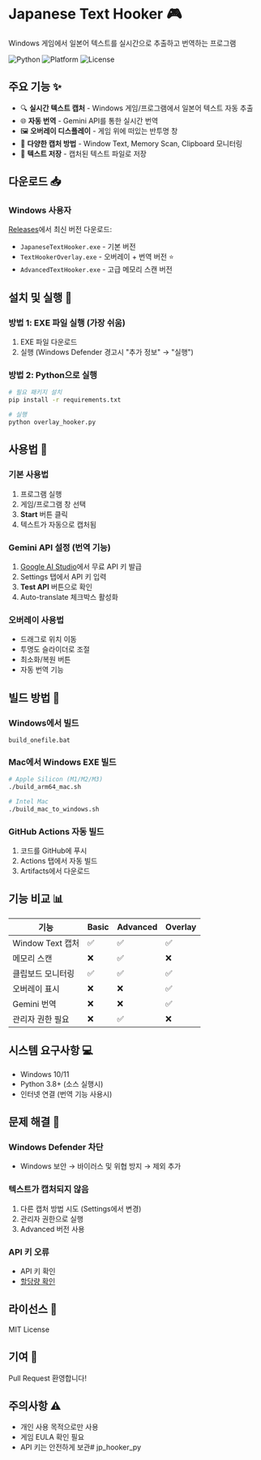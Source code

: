 # Japanese Text Hooker 🎮

Windows 게임에서 일본어 텍스트를 실시간으로 추출하고 번역하는 프로그램

![Python](https://img.shields.io/badge/python-3.8+-blue.svg)
![Platform](https://img.shields.io/badge/platform-Windows-blue.svg)
![License](https://img.shields.io/badge/license-MIT-green.svg)

## 주요 기능 ✨

- 🔍 **실시간 텍스트 캡처** - Windows 게임/프로그램에서 일본어 텍스트 자동 추출
- 🌐 **자동 번역** - Gemini API를 통한 실시간 번역
- 🖼️ **오버레이 디스플레이** - 게임 위에 떠있는 반투명 창
- 📝 **다양한 캡처 방법** - Window Text, Memory Scan, Clipboard 모니터링
- 💾 **텍스트 저장** - 캡처된 텍스트 파일로 저장

## 다운로드 📥

### Windows 사용자
[Releases](https://github.com/YOUR_USERNAME/YOUR_REPO/releases)에서 최신 버전 다운로드:
- `JapaneseTextHooker.exe` - 기본 버전
- `TextHookerOverlay.exe` - 오버레이 + 번역 버전 ⭐
- `AdvancedTextHooker.exe` - 고급 메모리 스캔 버전

## 설치 및 실행 🚀

### 방법 1: EXE 파일 실행 (가장 쉬움)
1. EXE 파일 다운로드
2. 실행 (Windows Defender 경고시 "추가 정보" → "실행")

### 방법 2: Python으로 실행
```bash
# 필요 패키지 설치
pip install -r requirements.txt

# 실행
python overlay_hooker.py
```

## 사용법 📖

### 기본 사용법
1. 프로그램 실행
2. 게임/프로그램 창 선택
3. **Start** 버튼 클릭
4. 텍스트가 자동으로 캡처됨

### Gemini API 설정 (번역 기능)
1. [Google AI Studio](https://makersuite.google.com/app/apikey)에서 무료 API 키 발급
2. Settings 탭에서 API 키 입력
3. **Test API** 버튼으로 확인
4. Auto-translate 체크박스 활성화

### 오버레이 사용법
- 드래그로 위치 이동
- 투명도 슬라이더로 조절
- 최소화/복원 버튼
- 자동 번역 기능

## 빌드 방법 🔨

### Windows에서 빌드
```batch
build_onefile.bat
```

### Mac에서 Windows EXE 빌드
```bash
# Apple Silicon (M1/M2/M3)
./build_arm64_mac.sh

# Intel Mac
./build_mac_to_windows.sh
```

### GitHub Actions 자동 빌드
1. 코드를 GitHub에 푸시
2. Actions 탭에서 자동 빌드
3. Artifacts에서 다운로드

## 기능 비교 📊

| 기능 | Basic | Advanced | Overlay |
|------|-------|----------|---------|
| Window Text 캡처 | ✅ | ✅ | ✅ |
| 메모리 스캔 | ❌ | ✅ | ❌ |
| 클립보드 모니터링 | ✅ | ✅ | ✅ |
| 오버레이 표시 | ❌ | ❌ | ✅ |
| Gemini 번역 | ❌ | ❌ | ✅ |
| 관리자 권한 필요 | ❌ | ✅ | ❌ |

## 시스템 요구사항 💻

- Windows 10/11
- Python 3.8+ (소스 실행시)
- 인터넷 연결 (번역 기능 사용시)

## 문제 해결 🔧

### Windows Defender 차단
- Windows 보안 → 바이러스 및 위협 방지 → 제외 추가

### 텍스트가 캡처되지 않음
1. 다른 캡처 방법 시도 (Settings에서 변경)
2. 관리자 권한으로 실행
3. Advanced 버전 사용

### API 키 오류
- API 키 확인
- [할당량 확인](https://console.cloud.google.com/apis/api/generativelanguage.googleapis.com/quotas)

## 라이선스 📄

MIT License

## 기여 🤝

Pull Request 환영합니다!

## 주의사항 ⚠️

- 개인 사용 목적으로만 사용
- 게임 EULA 확인 필요
- API 키는 안전하게 보관# jp_hooker_py
